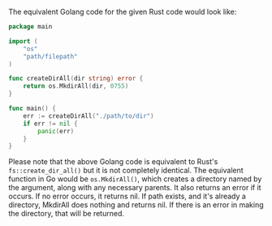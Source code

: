  The equivalent Golang code for the given Rust code would look like:

```go
package main

import (
	"os"
	"path/filepath"
)

func createDirAll(dir string) error {
    return os.MkdirAll(dir, 0755)
}

func main() {
	err := createDirAll("./path/to/dir")
	if err != nil {
		panic(err)
	}
}
```

Please note that the above Golang code is equivalent to Rust's `fs::create_dir_all()` but it is not completely identical. The equivalent function in Go would be `os.MkdirAll()`, which creates a directory named by the argument, along with any necessary parents. It also returns an error if it occurs.
If no error occurs, it returns nil. If path exists, and it's already a directory, MkdirAll does nothing and returns nil. If there is an error in making the directory, that will be returned.
